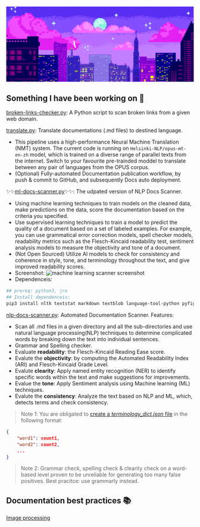 ![Banner](https://raw.githubusercontent.com/p1ng-request/p1ng-request/main/banner.gif)
## Something I have been working on 🎯

[broken-links-checker.py](https://github.com/p1ng-request/document-automation/blob/main/broken-links-checker.py): A Python script to scan broken links from a given web domain.

[translate.py](https://github.com/p1ng-request/document-automation/blob/main/translate.py): Translate documentations (.md files) to destined language.
+ This pipeline uses a high-performance Neural Machine Translation (NMT) system. The current code is running on `Helsinki-NLP/opus-mt-en-zh` model, which is trained on a diverse range of parallel texts from the internet. Switch to your favourite pre-trainded moddel to translate between any pair of languages from the OPUS corpus.
+ (Optional) Fully-automated Documentation publication workflow, by push & commit to GitHub, and subsequently Docs auto deployment.

:sparkles::sparkles:[ml-docs-scanner.py](https://github.com/p1ng-request/document-automation/blob/main/ml-docs-scanner.py):sparkles::sparkles:: The udpated version of NLP Docs Scanner.
+ Using machine learning techniques to train models on the cleaned data, make predictions on the data, score the documentation based on the criteria you specified.
+ Use supervised learning techniques to train a model to predict the quality of a document based on a set of labeled examples. For example, you can use grammatical error correction models, spell checker models, readability metrics such as the Flesch-Kincaid readability test, sentiment analysis models to measure the objectivity and tone of a document.
+ (Not Open Sourced) Utilize AI models to check for consistency and coherence in style, tone, and terminology throughout the text, and give improved readability scores.
+ Screenshot:
![machine learning scanner screenshot](https://github.com/p1ng-request/document-automation/blob/main/screenshot.png?raw=true)
+ Dependenceis:
```bash
## prereq: python3, jre
## Install dependenceis:
pip3 install nltk textstat markdown textblob language-tool-python pyfiglet textblob
```

[nlp-docs-scanner.py](https://github.com/p1ng-request/document-automation/blob/main/nlp-docs-scanner.py): Automated Documentation Scanner. Features:
+ Scan all .md files in a given directory and all the sub-directories and use natural language processing(NLP) techniques to determine complicated words by breaking down the text into individual sentences.
+ Grammar and Spelling checker.
+ Evaluate **readability**: the Flesch-Kincaid Reading Ease score.
+ Evalute the **objectivity**: by computing the Automated Readability Index (ARI) and Flesch-Kincaid Grade Level.
+ Evalute **clearity**: Apply named entity recognition (NER) to identify specific words within the text and make suggestions for improvements.
+ Evalue the **tone**: Apply Sentiment analysis using Machine learning (ML) techniques.
+ Evalute the **consistency**: Analyze the text based on NLP and ML, which, detects terms and check consistency.
> Note 1: You are obligated to [create a *terminology_dict.json* file](https://github.com/p1ng-request/document-automation/blob/main/create-term-dic.py) in the following format:
```json
{
    "word1": count1,
    "word2": count2,
    ...
}
```
> Note 2: Grammar check, spelling check & clearity check on a word-based level proven to be unreliable for generating too many false positives. Best pracitce: use grammarly instead.

## Documentation best practices 📚

[Image processing](https://github.com/p1ng-request/document-automation/blob/main/best-practices/image-processing.md)
